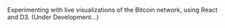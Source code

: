 Experimenting with live visualizations of the Bitcoin network, using React and D3.
(Under Development...)
